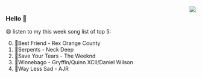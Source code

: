 <img align="right"  src="https://github-readme-stats.vercel.app/api/top-langs/?username=sohyunQVQ" />

### Hello 👋

😄 listen to my this week song list of top 5:

0. 🌈Best Friend - Rex Orange County
1. 🌈Serpents - Neck Deep
2. 🌈Save Your Tears - The Weeknd
3. 🌈Winnebago - Gryffin/Quinn XCII/Daniel Wilson
4. 🌈Way Less Sad - AJR

